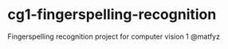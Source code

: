 cg1-fingerspelling-recognition
==============================

Fingerspelling recognition project for computer vision 1 @matfyz
